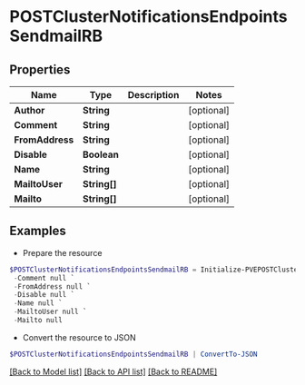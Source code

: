 # POSTClusterNotificationsEndpointsSendmailRB
## Properties

Name | Type | Description | Notes
------------ | ------------- | ------------- | -------------
**Author** | **String** |  | [optional] 
**Comment** | **String** |  | [optional] 
**FromAddress** | **String** |  | [optional] 
**Disable** | **Boolean** |  | [optional] 
**Name** | **String** |  | [optional] 
**MailtoUser** | **String[]** |  | [optional] 
**Mailto** | **String[]** |  | [optional] 

## Examples

- Prepare the resource
```powershell
$POSTClusterNotificationsEndpointsSendmailRB = Initialize-PVEPOSTClusterNotificationsEndpointsSendmailRB  -Author null `
 -Comment null `
 -FromAddress null `
 -Disable null `
 -Name null `
 -MailtoUser null `
 -Mailto null
```

- Convert the resource to JSON
```powershell
$POSTClusterNotificationsEndpointsSendmailRB | ConvertTo-JSON
```

[[Back to Model list]](../README.md#documentation-for-models) [[Back to API list]](../README.md#documentation-for-api-endpoints) [[Back to README]](../README.md)


